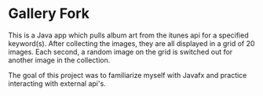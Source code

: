 # Gallery Fork

This is a Java app which pulls album art from the itunes api for a specified keyword(s). After collecting the images, they are all displayed in a grid of 20 images. Each second, a random image on the grid is switched out for another image in the collection. 

The goal of this project was to familiarize myself with Javafx and practice interacting with external api's. 